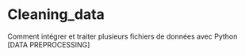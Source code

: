# Cleaning_data
Comment intégrer et traiter plusieurs fichiers de données avec Python [DATA PREPROCESSING]
